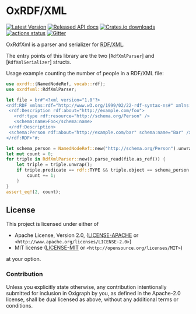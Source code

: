 OxRDF/XML
=========

[![Latest Version](https://img.shields.io/crates/v/oxrdfxml.svg)](https://crates.io/crates/oxrdfxml)
[![Released API docs](https://docs.rs/oxrdfxml/badge.svg)](https://docs.rs/oxrdfxml)
[![Crates.io downloads](https://img.shields.io/crates/d/oxrdfxml)](https://crates.io/crates/oxrdfxml)
[![actions status](https://github.com/oxigraph/oxigraph/workflows/build/badge.svg)](https://github.com/oxigraph/oxigraph/actions)
[![Gitter](https://badges.gitter.im/oxigraph/community.svg)](https://gitter.im/oxigraph/community)

OxRdfXml is a parser and serializer for [RDF/XML](https://www.w3.org/TR/rdf-syntax-grammar/).

The entry points of this library are the two [`RdfXmlParser`] and [`RdfXmlSerializer`] structs.

Usage example counting the number of people in a RDF/XML file:

```rust
use oxrdf::{NamedNodeRef, vocab::rdf};
use oxrdfxml::RdfXmlParser;

let file = br#"<?xml version="1.0"?>
<rdf:RDF xmlns:rdf="http://www.w3.org/1999/02/22-rdf-syntax-ns#" xmlns:schema="http://schema.org/">
 <rdf:Description rdf:about="http://example.com/foo">
   <rdf:type rdf:resource="http://schema.org/Person" />
   <schema:name>Foo</schema:name>
 </rdf:Description>
 <schema:Person rdf:about="http://example.com/bar" schema:name="Bar" />
</rdf:RDF>"#;

let schema_person = NamedNodeRef::new("http://schema.org/Person").unwrap();
let mut count = 0;
for triple in RdfXmlParser::new().parse_read(file.as_ref()) {
    let triple = triple.unwrap();
    if triple.predicate == rdf::TYPE && triple.object == schema_person.into() {
        count += 1;
    }
}
assert_eq!(2, count);
```

## License

This project is licensed under either of

* Apache License, Version 2.0, ([LICENSE-APACHE](../LICENSE-APACHE) or
  `<http://www.apache.org/licenses/LICENSE-2.0>`)
* MIT license ([LICENSE-MIT](../LICENSE-MIT) or
  `<http://opensource.org/licenses/MIT>`)

at your option.


### Contribution

Unless you explicitly state otherwise, any contribution intentionally submitted for inclusion in Oxigraph by you, as defined in the Apache-2.0 license, shall be dual licensed as above, without any additional terms or conditions.

